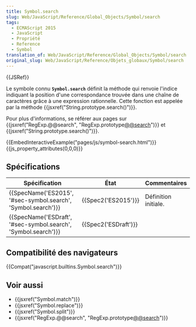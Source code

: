 ```yaml
---
title: Symbol.search
slug: Web/JavaScript/Reference/Global_Objects/Symbol/search
tags:
  - ECMAScript 2015
  - JavaScript
  - Propriété
  - Reference
  - Symbol
translation_of: Web/JavaScript/Reference/Global_Objects/Symbol/search
original_slug: Web/JavaScript/Reference/Objets_globaux/Symbol/search
---
```

{{JSRef}}

Le symbole connu **`Symbol.search`** définit la méthode qui renvoie l'indice indiquant la position d'une correspondance trouvée dans une chaîne de caractères grâce à une expression rationnelle. Cette fonction est appelée par la méthode {{jsxref("String.prototype.search()")}}.

Pour plus d'informations, se référer aux pages sur {{jsxref("RegExp.@@search", "RegExp.prototype[@@search]()")}} et {{jsxref("String.prototype.search()")}}.

{{EmbedInteractiveExample("pages/js/symbol-search.html")}}{{js_property_attributes(0,0,0)}}

## Spécifications

| Spécification                                                                        | État                         | Commentaires         |
| ------------------------------------------------------------------------------------ | ---------------------------- | -------------------- |
| {{SpecName('ES2015', '#sec-symbol.search', 'Symbol.search')}}     | {{Spec2('ES2015')}}     | Définition initiale. |
| {{SpecName('ESDraft', '#sec-symbol.search', 'Symbol.search')}} | {{Spec2('ESDraft')}} |                      |

## Compatibilité des navigateurs

{{Compat("javascript.builtins.Symbol.search")}}

## Voir aussi

- {{jsxref("Symbol.match")}}
- {{jsxref("Symbol.replace")}}
- {{jsxref("Symbol.split")}}
- {{jsxref("RegExp.@@search", "RegExp.prototype[@@search]()")}}
